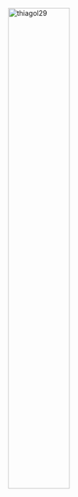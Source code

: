 <p><img width=50% align="center" src="https://github-readme-stats.vercel.app/api?username=thiagol29&count_private=true&show_icons=true&theme=dracula&locale=en" alt="thiagol29"/></p>




